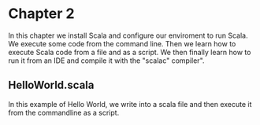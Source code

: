 # Chapter 2
In this chapter we install Scala and configure our enviroment to run Scala. We execute some code from the command line. Then we learn how to execute Scala code from a file and as a script. We then finally learn how to run it from an IDE and compile it with the "scalac" compiler".

## HelloWorld.scala
In this example of Hello World, we write into a scala file and then execute it from the commandline as a script.

